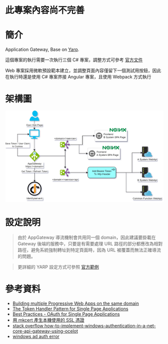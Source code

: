# **此專案內容尚不完善**

# 簡介 

Application Gateway, Base on [Yarp](https://microsoft.github.io/reverse-proxy/).

這個專案的執行需要一次執行三個 C# 專案，調整方式可參考 [官方文件](https://docs.microsoft.com/zh-tw/visualstudio/ide/how-to-set-multiple-startup-projects?view=vs-2022)

Web 專案採用微軟預設範本建立，並調整頁面內容僅留下一個測試用按鈕，因此在執行時還是使用 C# 專案界接 Angular 專案，且使用 Webpack 方式執行

# 架構圖

![](img/AppGateway%20Architecture.jpg)

# 設定說明

> 由於 AppGateway 導流機制會共用同一個 domain，因此建議要掛載在 Gateway 後端的服務中，只要是有需要處理 URL 路徑的部分都應改為相對路徑，避免系統強制轉址到特定頁面時，因為 URL 被覆蓋而無法正確導流的問題。

> 更詳細的 YARP 設定方式可參照 [官方範例](https://github.com/microsoft/reverse-proxy/tree/main/samples)

# 參考資料

* [Building multiple Progressive Web Apps on the same domain](https://web.dev/building-multiple-pwas-on-the-same-domain/)
* [The Token Handler Pattern for Single Page Applications](https://curity.io/resources/learn/the-token-handler-pattern/)
* [Best Practices - OAuth for Single Page Applications](https://curity.io/resources/learn/spa-best-practices/)
* [用 mkcert 產生本機使用的 SSL 憑證](https://w3c.hexschool.com/blog/cd7b449b)
* [stack overflow how-to-implement-windows-authentication-in-a-net-core-api-gateway-using-ocelot](https://stackoverflow.com/questions/70045297/how-to-implement-windows-authentication-in-a-net-core-api-gateway-using-ocelot/70056924)
* [windows ad auth error](https://stackoverflow.com/questions/70045297/how-to-implement-windows-authentication-in-a-net-core-api-gateway-using-ocelot/70056924)
